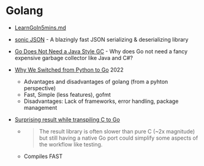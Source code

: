 Golang
======

* [LearnGoIn5mins.md](https://gist.github.com/prologic/5f6afe9c1b98016ca278f4d507e65510)
* [sonic JSON](https://github.com/bytedance/sonic) - A blazingly fast JSON serializing & deserializing library
* [Go Does Not Need a Java Style GC](https://erik-engheim.medium.com/go-does-not-need-a-java-style-gc-ac99b8d26c60) - Why does Go not need a fancy expensive garbage collector like Java and C#?
* [Why We Switched from Python to Go](https://softwareengineeringdaily.com/2021/03/03/why-we-switched-from-python-to-go/) 2022
    * Advantages and disadvantages of golang (from a pyhton perspective)
    * Fast, Simple (less features), gofmt
    * Disadvantages: Lack of frameworks, error handling, package management

* [Surprising result while transpiling C to Go](https://blog.nobugware.com/post/2022/surprising-result-while-transpiling-go/)
    * > The result library is often slower than pure C (~2x magnitude) but still having a native Go port could simplify some aspects of the workflow like testing.
    * Compiles FAST